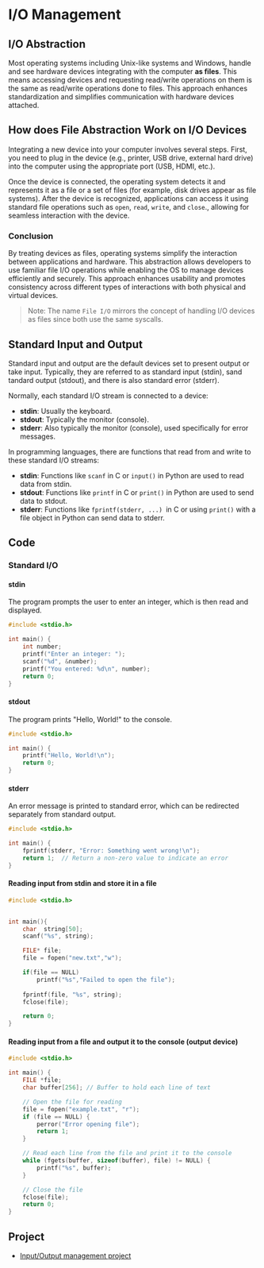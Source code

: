 # I/O Management 

## I/O Abstraction
Most operating systems including Unix-like systems and Windows, handle and see hardware devices integrating with the computer **as files**. This means accessing devices and requesting read/write operations on them is the same as read/write operations done to files. This approach enhances standardization and simplifies communication with hardware devices attached.


## How does File Abstraction Work on I/O Devices
Integrating a new device into your computer involves several steps. First, you need to plug in the device (e.g., printer, USB drive, external hard drive) into the computer using the appropriate port (USB, HDMI, etc.).

Once the device is connected, the operating system detects it and represents it as a file or a set of files (for example, disk drives appear as file systems). After the device is recognized, applications can access it using standard file operations such as `open`, `read`, `write`, and `close`., allowing for seamless interaction with the device.


### Conclusion

By treating devices as files, operating systems simplify the interaction between applications and hardware. This abstraction allows developers to use familiar file I/O operations while enabling the OS to manage devices efficiently and securely. This approach enhances usability and promotes consistency across different types of interactions with both physical and virtual devices.

> Note: The name `File I/O` mirrors the concept of handling I/O devices as files since both use the same syscalls.

## Standard Input and Output
Standard input and output are the default devices set to present output or take input. Typically, they are referred to as standard input (stdin), sand tandard output (stdout), and there is also standard error (stderr).

Normally, each standard I/O stream is connected to a device:

- **stdin**: Usually the keyboard.
- **stdout**: Typically the monitor (console).
- **stderr**: Also typically the monitor (console), used specifically for error messages.


In programming languages, there are functions that read from and write to these standard I/O streams:

- **stdin**: Functions like `scanf` in C or `input()` in Python are used to read data from stdin.
- **stdout**: Functions like `printf` in C or `print()` in Python are used to send data to stdout.
- **stderr**: Functions like `fprintf(stderr, ...) `in C or using `print()` with a file object in Python can send data to stderr.

## Code

### Standard I/O

#### stdin
The program prompts the user to enter an integer, which is then read and displayed.
```c
#include <stdio.h>

int main() {
    int number;
    printf("Enter an integer: ");
    scanf("%d", &number);
    printf("You entered: %d\n", number);
    return 0;
}
```

#### stdout
The program prints "Hello, World!" to the console.

```c
#include <stdio.h>

int main() {
    printf("Hello, World!\n");
    return 0;
}
```

#### stderr
An error message is printed to standard error, which can be redirected separately from standard output.

```c
#include <stdio.h>

int main() {
    fprintf(stderr, "Error: Something went wrong!\n");
    return 1;  // Return a non-zero value to indicate an error
}
```

#### Reading input from stdin and store it in a file

```c
#include <stdio.h>


int main(){
    char  string[50];
    scanf("%s", string);

    FILE* file;
    file = fopen("new.txt","w");

    if(file == NULL) 
        printf("%s","Failed to open the file");
    
    fprintf(file, "%s", string);
    fclose(file);

    return 0;
}
```

#### Reading input from a file and output it to the console (output device)

```c
#include <stdio.h>

int main() {
    FILE *file;
    char buffer[256]; // Buffer to hold each line of text

    // Open the file for reading
    file = fopen("example.txt", "r");
    if (file == NULL) {
        perror("Error opening file");
        return 1;
    }

    // Read each line from the file and print it to the console
    while (fgets(buffer, sizeof(buffer), file) != NULL) {
        printf("%s", buffer);
    }

    // Close the file
    fclose(file);
    return 0;
}
```

<!-- to do:
- get an example of reading input and produce it as an output on the screen. 
- maybe reading about activating camera as an input and add it as an example. -->

## Project
- [Input/Output management project](https://github.com/SAFCSP-Team/IO-management-project)
